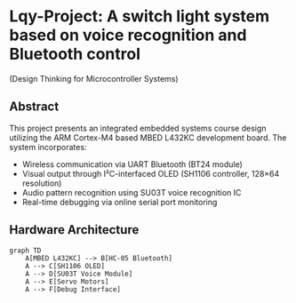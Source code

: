 # Lqy-Project: A switch light system based on voice recognition and Bluetooth control
(Design Thinking for Microcontroller Systems)

## Abstract
This project presents an integrated embedded systems course design utilizing the ARM Cortex-M4 based MBED L432KC development board. The system incorporates:
- Wireless communication via UART Bluetooth (BT24 module)
- Visual output through I²C-interfaced OLED (SH1106 controller, 128×64 resolution)
- Audio pattern recognition using SU03T voice recognition IC
- Real-time debugging via online serial port monitoring

## Hardware Architecture
```mermaid
graph TD
    A[MBED L432KC] --> B[HC-05 Bluetooth]
    A --> C[SH1106 OLED]
    A --> D[SU03T Voice Module]
    A --> E[Servo Motors]
    A --> F[Debug Interface]
